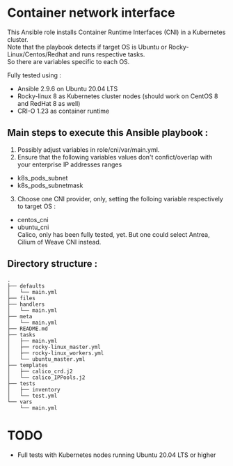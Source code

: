 # Container network interface
This Ansible role installs Container Runtime Interfaces (CNI) in a Kubernetes cluster.   
Note that the playbook detects if target OS is Ubuntu or Rocky-Linux/Centos/Redhat and runs respective tasks.   
So there are variables specific to each OS.   

Fully tested using :
* Ansible 2.9.6 on Ubuntu 20.04 LTS
* Rocky-linux 8 as Kubernetes cluster nodes (should work on CentOS 8 and RedHat 8 as well)
* CRI-O 1.23 as container runtime

## Main steps to execute this Ansible playbook :
1. Possibly adjust variables in role/cni/var/main.yml.
2. Ensure that the following variables values don't confict/overlap with your enterprise IP addresses ranges
* k8s_pods_subnet
* k8s_pods_subnetmask

3. Choose one CNI provider, only, setting the folloing variable respectively to target OS :
* centos_cni
* ubuntu_cni  
Calico, only has been fully tested, yet. But one could select Antrea, Cilium of Weave CNI instead.
## Directory structure :
```
.
├── defaults
│   └── main.yml
├── files
├── handlers
│   └── main.yml
├── meta
│   └── main.yml
├── README.md
├── tasks
│   ├── main.yml
│   ├── rocky-linux_master.yml
│   ├── rocky-linux_workers.yml
│   └── ubuntu_master.yml
├── templates
│   ├── calico_crd.j2
│   └── calico_IPPools.j2
├── tests
│   ├── inventory
│   └── test.yml
└── vars
    └── main.yml
```
# TODO
* Full tests with Kubernetes nodes running Ubuntu 20.04 LTS or higher

